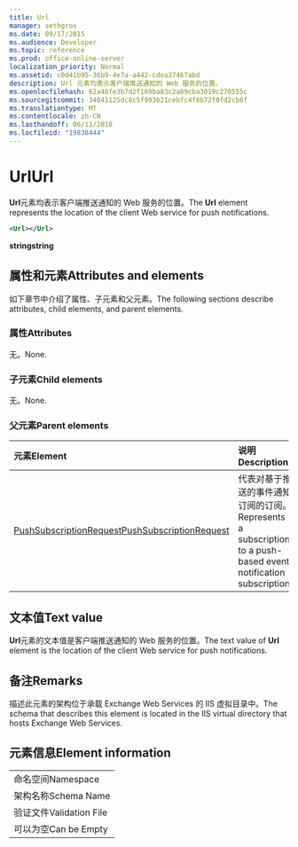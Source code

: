 ```yaml
---
title: Url
manager: sethgros
ms.date: 09/17/2015
ms.audience: Developer
ms.topic: reference
ms.prod: office-online-server
localization_priority: Normal
ms.assetid: c0d41b95-36b9-4e7a-a442-cdea37467abd
description: Url 元素均表示客户端推送通知的 Web 服务的位置。
ms.openlocfilehash: 62a48fe3b7d2f169ba83c2a89cba3019c270555c
ms.sourcegitcommit: 34041125dc8c5f993b21cebfc4f8b72f0fd2cb6f
ms.translationtype: MT
ms.contentlocale: zh-CN
ms.lasthandoff: 06/11/2018
ms.locfileid: "19838444"
---
```

# <a name="url"></a><span data-ttu-id="242d3-103">Url</span><span class="sxs-lookup"><span data-stu-id="242d3-103">Url</span></span>

<span data-ttu-id="242d3-104">**Url**元素均表示客户端推送通知的 Web 服务的位置。</span><span class="sxs-lookup"><span data-stu-id="242d3-104">The **Url** element represents the location of the client Web service for push notifications.</span></span> 
  
```XML
<Url></Url>
```

 <span data-ttu-id="242d3-105">**string**</span><span class="sxs-lookup"><span data-stu-id="242d3-105">**string**</span></span>
## <a name="attributes-and-elements"></a><span data-ttu-id="242d3-106">属性和元素</span><span class="sxs-lookup"><span data-stu-id="242d3-106">Attributes and elements</span></span>

<span data-ttu-id="242d3-107">如下章节中介绍了属性、子元素和父元素。</span><span class="sxs-lookup"><span data-stu-id="242d3-107">The following sections describe attributes, child elements, and parent elements.</span></span>
  
### <a name="attributes"></a><span data-ttu-id="242d3-108">属性</span><span class="sxs-lookup"><span data-stu-id="242d3-108">Attributes</span></span>

<span data-ttu-id="242d3-109">无。</span><span class="sxs-lookup"><span data-stu-id="242d3-109">None.</span></span>
  
### <a name="child-elements"></a><span data-ttu-id="242d3-110">子元素</span><span class="sxs-lookup"><span data-stu-id="242d3-110">Child elements</span></span>

<span data-ttu-id="242d3-111">无。</span><span class="sxs-lookup"><span data-stu-id="242d3-111">None.</span></span>
  
### <a name="parent-elements"></a><span data-ttu-id="242d3-112">父元素</span><span class="sxs-lookup"><span data-stu-id="242d3-112">Parent elements</span></span>

|<span data-ttu-id="242d3-113">**元素**</span><span class="sxs-lookup"><span data-stu-id="242d3-113">**Element**</span></span>|<span data-ttu-id="242d3-114">**说明**</span><span class="sxs-lookup"><span data-stu-id="242d3-114">**Description**</span></span>|
|:-----|:-----|
|[<span data-ttu-id="242d3-115">PushSubscriptionRequest</span><span class="sxs-lookup"><span data-stu-id="242d3-115">PushSubscriptionRequest</span></span>](pushsubscriptionrequest.md) <br/> |<span data-ttu-id="242d3-116">代表对基于推送的事件通知订阅的订阅。</span><span class="sxs-lookup"><span data-stu-id="242d3-116">Represents a subscription to a push-based event notification subscription.</span></span>  <br/> |
   
## <a name="text-value"></a><span data-ttu-id="242d3-117">文本值</span><span class="sxs-lookup"><span data-stu-id="242d3-117">Text value</span></span>

<span data-ttu-id="242d3-118">**Url**元素的文本值是客户端推送通知的 Web 服务的位置。</span><span class="sxs-lookup"><span data-stu-id="242d3-118">The text value of **Url** element is the location of the client Web service for push notifications.</span></span> 
  
## <a name="remarks"></a><span data-ttu-id="242d3-119">备注</span><span class="sxs-lookup"><span data-stu-id="242d3-119">Remarks</span></span>

<span data-ttu-id="242d3-120">描述此元素的架构位于承载 Exchange Web Services 的 IIS 虚拟目录中。</span><span class="sxs-lookup"><span data-stu-id="242d3-120">The schema that describes this element is located in the IIS virtual directory that hosts Exchange Web Services.</span></span>
  
## <a name="element-information"></a><span data-ttu-id="242d3-121">元素信息</span><span class="sxs-lookup"><span data-stu-id="242d3-121">Element information</span></span>

||
|:-----|
|<span data-ttu-id="242d3-122">命名空间</span><span class="sxs-lookup"><span data-stu-id="242d3-122">Namespace</span></span>  <br/> |
|<span data-ttu-id="242d3-123">架构名称</span><span class="sxs-lookup"><span data-stu-id="242d3-123">Schema Name</span></span>  <br/> |
|<span data-ttu-id="242d3-124">验证文件</span><span class="sxs-lookup"><span data-stu-id="242d3-124">Validation File</span></span>  <br/> |
|<span data-ttu-id="242d3-125">可以为空</span><span class="sxs-lookup"><span data-stu-id="242d3-125">Can be Empty</span></span>  <br/> |
   

